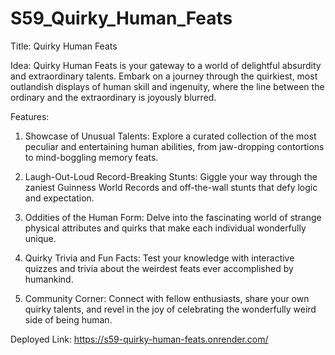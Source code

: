 # S59_Quirky_Human_Feats


Title: Quirky Human Feats

Idea:
Quirky Human Feats is your gateway to a world of delightful absurdity and extraordinary talents. Embark on a journey through the quirkiest, most outlandish displays of human skill and ingenuity, where the line between the ordinary and the extraordinary is joyously blurred.

Features:

1. Showcase of Unusual Talents: Explore a curated collection of the most peculiar and entertaining human abilities, from jaw-dropping contortions to mind-boggling memory feats.

2. Laugh-Out-Loud Record-Breaking Stunts: Giggle your way through the zaniest Guinness World Records and off-the-wall stunts that defy logic and expectation.

3. Oddities of the Human Form: Delve into the fascinating world of strange physical attributes and quirks that make each individual wonderfully unique.

4. Quirky Trivia and Fun Facts: Test your knowledge with interactive quizzes and trivia about the weirdest feats ever accomplished by humankind.

5. Community Corner: Connect with fellow enthusiasts, share your own quirky talents, and revel in the joy of celebrating the wonderfully weird side of being human.




Deployed Link:  https://s59-quirky-human-feats.onrender.com/